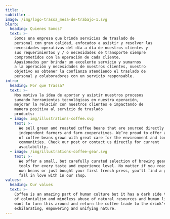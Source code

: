 ```yaml
---
title: .
subtitle: .
image: /img/logo-trassa_mesa-de-trabajo-1.svg
blurb:
  heading: Quienes Somos?
  text: >-
    Somos una empresa que brinda servicios de traslado de
    personal con gran calidad, enfocados a asistir y resolver las
    necesidades operativas del día a día de nuestros clientes y
    sus requerimientos y / o necesidades de transporte siempre
    comprometidos con la operación de cada cliente.
    Apasionados por brindar un excelente servicio y sumarnos
    a la operación y necesidades de nuestros clientes, nuestro
    objetivo es obtener la confianza atendiendo el traslado de
    personal y colaboradores con un servicio responsable.
intro:
  heading: Por que Trassa?
  text: >-
    Nos motiva la idea de aportar y asistir nuestros procesos
    sumando herramientas tecnológicas en nuestra operación,
    mejorar la relación con nuestros clientes e impactando de
    manera positiva al servicio de traslado
    products:
  - image: img/illustrations-coffee.svg
    text: >-
      We sell green and roasted coffee beans that are sourced directly from
      independent farmers and farm cooperatives. We’re proud to offer a variety
      of coffee beans grown with great care for the environment and local
      communities. Check our post or contact us directly for current
      availability.
  - image: /img/illustrations-coffee-gear.svg
    text: >-
      We offer a small, but carefully curated selection of brewing gear and
      tools for every taste and experience level. No matter if you roast your
      own beans or just bought your first french press, you’ll find a gadget to
      fall in love with in our shop.
values:
  heading: Our values
  text: >-
    Coffee is an amazing part of human culture but it has a dark side too – one
    of colonialism and mindless abuse of natural resources and human lives. We
    want to turn this around and return the coffee trade to the drink’s
    exhilarating, empowering and unifying nature.
---
```


